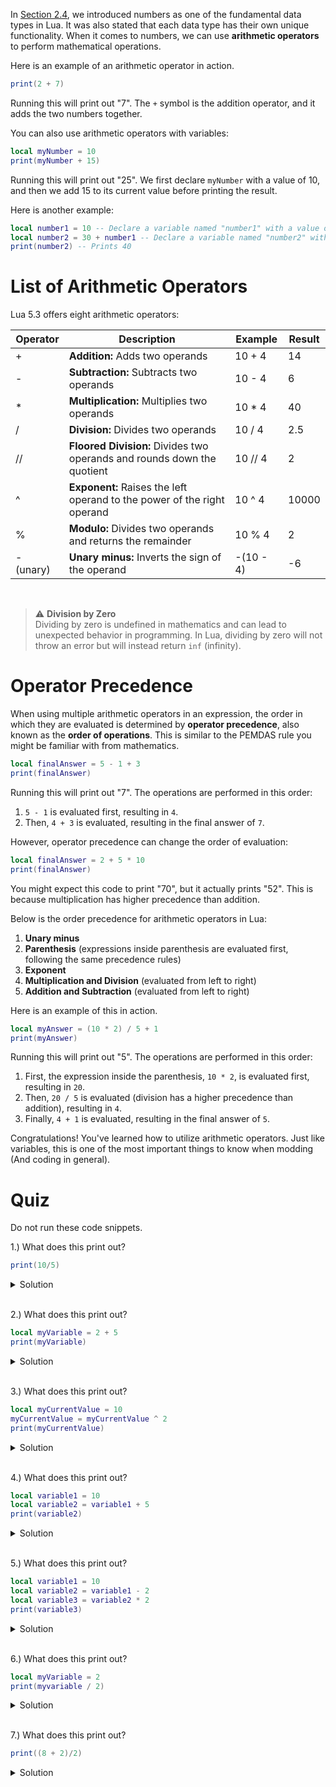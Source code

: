 In [Section 2.4](./Section%204%20-%20Intro%20to%20Data%20Types.md), we introduced numbers as one of the fundamental data types in Lua. It was also stated that each data type has their own unique functionality. When it comes to numbers, we can use **arithmetic operators** to perform mathematical operations. 

Here is an example of an arithmetic operator in action.

```lua
print(2 + 7)
```

Running this will print out "7".  The `+` symbol is the addition operator, and it adds the two numbers together.

You can also use arithmetic operators with variables:

```lua
local myNumber = 10 
print(myNumber + 15)
```

Running this will print out "25". We first declare `myNumber` with a value of 10, and then we add 15 to its current value before printing the result.

Here is another example:

```lua
local number1 = 10 -- Declare a variable named "number1" with a value of 10.
local number2 = 30 + number1 -- Declare a variable named "number2" with the value of `number1` added to 30.
print(number2) -- Prints 40
```

# List of Arithmetic Operators

Lua 5.3 offers eight arithmetic operators:

| Operator | Description | Example | Result
| --- | ----------- | ----------- | --- |
| + | **Addition:** Adds two operands | 10 + 4 | 14 |
| - | **Subtraction:** Subtracts two operands | 10 - 4 | 6 |
| * | **Multiplication:** Multiplies two operands | 10 * 4  | 40 |
| / | **Division:** Divides two operands | 10 / 4 | 2.5 |
| // | **Floored Division:** Divides two operands and rounds down the quotient | 10 // 4 | 2 |
| ^ | **Exponent:** Raises the left operand to the power of the right operand | 10 ^ 4 | 10000 |
| % | **Modulo:** Divides two operands and returns the remainder | 10 % 4 | 2 |
| - (unary) | **Unary minus:** Inverts the sign of the operand | -(10 - 4) | -6 |

<br>

>⚠️ **Division by Zero**
> <br>
> Dividing by zero is undefined in mathematics and can lead to unexpected behavior in programming. In Lua, dividing by zero will not throw an error but will instead return `inf` (infinity).

# Operator Precedence

When using multiple arithmetic operators in an expression, the order in which they are evaluated is determined by **operator precedence**, also known as the **order of operations**. This is similar to the PEMDAS rule you might be familiar with from mathematics.

```lua
local finalAnswer = 5 - 1 + 3
print(finalAnswer)
```

Running this will print out "7". The operations are performed in this order: 

1. `5 - 1` is evaluated first, resulting in `4`.
2. Then, `4 + 3` is evaluated, resulting in the final answer of `7`.
   
However, operator precedence can change the order of evaluation:

```lua
local finalAnswer = 2 + 5 * 10
print(finalAnswer)
```

You might expect this code to print "70", but it actually prints "52". This is because multiplication has higher precedence than addition.

Below is the order precedence for arithmetic operators in Lua:

1. **Unary minus**
2. **Parenthesis** (expressions inside parenthesis are evaluated first, following the same precedence rules)
3. **Exponent**
4. **Multiplication and Division** (evaluated from left to right)
5. **Addition and Subtraction** (evaluated from left to right)

Here is an example of this in action.

```lua
local myAnswer = (10 * 2) / 5 + 1
print(myAnswer)
```

Running this will print out "5". The operations are performed in this order:

1. First, the expression inside the parenthesis, `10 * 2`, is evaluated first, resulting in `20`.
2. Then, `20 / 5` is evaluated (division has a higher precedence than addition), resulting in `4`.
3. Finally, `4 + 1` is evaluated, resulting in the final answer of `5`.

Congratulations! You've learned how to utilize arithmetic operators. Just like variables, this is one of the most important things to know when modding (And coding in general).

# Quiz

Do not run these code snippets.

1.) What does this print out?

```lua
print(10/5)
```

<details>
  <summary>Solution</summary>
  2
</details>
<br>

2.) What does this print out?

```lua
local myVariable = 2 + 5
print(myVariable)
```

<details>
  <summary>Solution</summary>
  7
</details>
<br>

3.) What does this print out?

```lua
local myCurrentValue = 10
myCurrentValue = myCurrentValue ^ 2
print(myCurrentValue)
```

<details>
  <summary>Solution</summary>
  100
</details>
<br>

4.) What does this print out?

```lua
local variable1 = 10
local variable2 = variable1 + 5
print(variable2)
```

<details>
  <summary>Solution</summary>
  15
</details>
<br>

5.) What does this print out?

```lua
local variable1 = 10
local variable2 = variable1 - 2
local variable3 = variable2 * 2
print(variable3)
```

<details>
  <summary>Solution</summary>
  16.
</details>
<br>

6.) What does this print out?

```lua
local myVariable = 2
print(myvariable / 2)
```

<details>
  <summary>Solution</summary>
  The code errors as it tries to perform an arithmetic on a nil value as there is no variable named `myvariable`
</details>
<br>

7.) What does this print out?

```lua
print((8 + 2)/2)
```

<details>
  <summary>Solution</summary>
  5
</details>